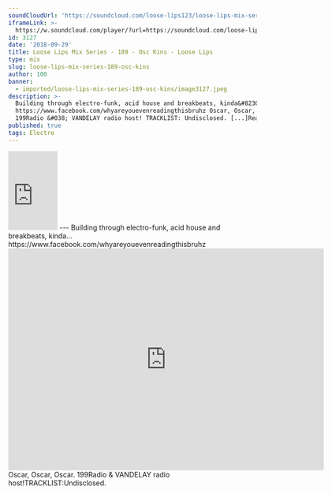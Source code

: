 ```yaml
---
soundCloudUrl: 'https://soundcloud.com/loose-lips123/loose-lips-mix-series-189-osc-kins'
iframeLink: >-
  https://w.soundcloud.com/player/?url=https://soundcloud.com/loose-lips123/loose-lips-mix-series-189-osc-kins&color=00aabb&auto_play=false&hide_related=false&show_comments=true&show_user=true&show_reposts=false
id: 3127
date: '2018-09-29'
title: Loose Lips Mix Series - 189 - Osc Kins - Loose Lips
type: mix
slug: loose-lips-mix-series-189-osc-kins
author: 100
banner:
  - imported/loose-lips-mix-series-189-osc-kins/image3127.jpeg
description: >-
  Building through electro-funk, acid house and breakbeats, kinda&#8230;
  https://www.facebook.com/whyareyouevenreadingthisbruhz Oscar, Oscar, Oscar.
  199Radio &#038; VANDELAY radio host! TRACKLIST: Undisclosed. [...]Read More...
published: true
tags: Electro
---
```

<iframe id="sc-widget" title="title" width="100" height="160" scrolling="no" frameborder="yes" allow="autoplay" src="https://w.soundcloud.com/player/?url=https://soundcloud.com/loose-lips123/loose-lips-mix-series-189-osc-kins&amp;color=00aabb&amp;auto_play=false&amp;hide_related=false&amp;show_comments=true&amp;show_user=true&amp;show_reposts=false"></iframe>
---
Building through electro-funk, acid house and breakbeats, kinda…https://www.facebook.com/whyareyouevenreadingthisbruhz  
<iframe loading="lazy" title="Osc Kins" width="640" height="450" scrolling="no" frameborder="no" src="https://w.soundcloud.com/player/?visual=true&amp;url=https%3A%2F%2Fapi.soundcloud.com%2Fusers%2F162169386&amp;show_artwork=true&amp;maxwidth=640&amp;maxheight=960&amp;dnt=1"></iframe>Oscar, Oscar, Oscar. 199Radio & VANDELAY radio host!TRACKLIST:Undisclosed.